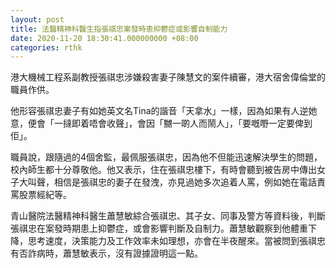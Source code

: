 ```yaml
---
layout: post
title: 法醫精神科醫生指張祺忠案發時患抑鬱症或影響自制能力
date: 2020-11-20 18:30:41.000000000 +08:00
categories: rthk
---
```


港大機械工程系副教授張祺忠涉嫌殺害妻子陳慧文的案件續審，港大宿舍偉倫堂的職員作供。

他形容張祺忠妻子有如她英文名Tina的諧音「天拿水」一樣，因為如果有人逆她意，便會「一撻即着唔會收聲」，會因「嬲一啲人而鬧人」，「要嘅嘢一定要俾到佢」。

職員說，跟隨過的4個舍監，最佩服張祺忠，因為他不但能迅速解決學生的問題，校內師生都十分尊敬他。他又表示，住在張祺忠樓下，有時會聽到被告房中傳出女子大叫聲，相信是張祺忠的妻子在發洩，亦見過她多次追着人罵，例如她在電話責罵股票經紀等。

青山醫院法醫精神科醫生蕭慧敏綜合張祺忠、其子女、同事及警方等資料後，判斷張祺忠在案發時期患上抑鬱症，或會影響判斷及自制力。蕭慧敏觀察到他體重下降，思考速度，決策能力及工作效率未如理想，亦會在半夜醒來。當被問到張祺忠有否詐病時，蕭慧敏表示，沒有證據證明這一點。
